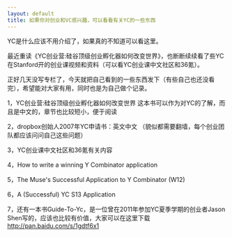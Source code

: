 ```yaml
---
layout: default
title: 如果你对创业和VC感兴趣，可以看看有关YC的一些东西
---
```



YC是什么应该不用介绍了，如果真的不知道可以看这里。

最近重读《YC创业营:硅谷顶级创业孵化器如何改变世界》，也断断续续看了些YC在Stanford开的创业课视频和资料（可以看YC创业课中文社区和36氪）。

正好几天没写专栏了，今天就把自己看到的一些东西发下（有些自己也还没看完），希望能对大家有用，同时也是为自己做个记录。

1，YC创业营:硅谷顶级创业孵化器如何改变世界 这本书可以作为对YC的了解，而且是中文的，章节也比较短小，便于阅读

2，dropbox创始人2007年YC申请书：英文中文 （貌似都需要翻墙，每个创业团队都应该问问自己这些问题）

3，YC创业课中文社区和36氪有关内容

4，How to write a winning Y Combinator application

5，The Muse's Successful Application to Y Combinator (W12)

6，A (Successful) YC S13 Application

7，还有一本书Guide-To-Yc，是一位曾在2011年参加YC夏季学期的创业者Jason Shen写的，应该也比较有价值，大家可以在这里下载 http://pan.baidu.com/s/1gdtf6x1